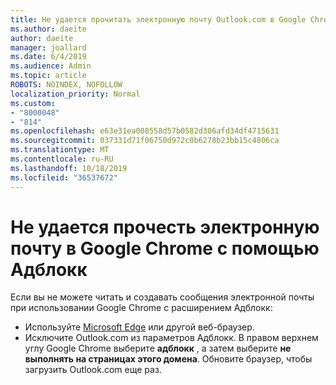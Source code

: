 ```yaml
---
title: Не удается прочитать электронную почту Outlook.com в Google Chrome с Адблокк
ms.author: daeite
author: daeite
manager: joallard
ms.date: 6/4/2019
ms.audience: Admin
ms.topic: article
ROBOTS: NOINDEX, NOFOLLOW
localization_priority: Normal
ms.custom:
- "8000048"
- "814"
ms.openlocfilehash: e63e31ea008558d57b0582d306afd34df4715631
ms.sourcegitcommit: 037331d71f06750d972c0b6278b23bb15c4806ca
ms.translationtype: MT
ms.contentlocale: ru-RU
ms.lasthandoff: 10/18/2019
ms.locfileid: "36537672"
---
```

# <a name="cant-read-email-in-google-chrome-with-adblock"></a>Не удается прочесть электронную почту в Google Chrome с помощью Адблокк

Если вы не можете читать и создавать сообщения электронной почты при использовании Google Chrome с расширением Адблокк:

- Используйте [Microsoft Edge](https://go.microsoft.com/fwlink/p/?linkid=2001503&amp;clcid=0x409) или другой веб-браузер.
- Исключите Outlook.com из параметров Адблокк. В правом верхнем углу Google Chrome выберите **адблокк** , а затем выберите **не выполнять на страницах этого домена**. Обновите браузер, чтобы загрузить Outlook.com еще раз.